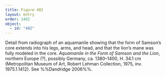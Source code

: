 ```yaml
---
title: Figure 482
layout: entry
order: 1482
object:
  - id: "482"
---
```


Detail from radiograph of an aquamanile showing that the form of Samson’s core extends into his legs, arms, and head, and that the lion’s mane was fully modeled in the core. *Aquamanile in the Form of Samson and the Lion*, northern Europe (?), possibly Germany, ca. 1380–1400, H. 34.1 cm (Metropolitan Museum of Art, Robert Lehman Collection, 1975, inv. 1975.1.1412). See %%Dandridge 2006%%.
